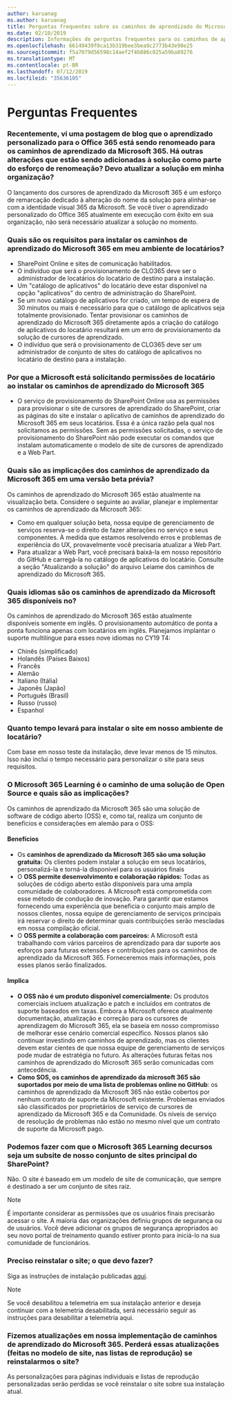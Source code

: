 ```yaml
---
author: karuanag
ms.author: karuanag
title: Perguntas frequentes sobre os caminhos de aprendizado do Microsoft 365
ms.date: 02/10/2019
description: Informações de perguntas frequentes para os caminhos de aprendizado do Microsoft 365
ms.openlocfilehash: 66149439f0ca13b319bee3bea9c2773b43e98e25
ms.sourcegitcommit: f5a7079d56598c14aef2f4b886c025a59ba89276
ms.translationtype: MT
ms.contentlocale: pt-BR
ms.lasthandoff: 07/12/2019
ms.locfileid: "35636105"
---
```

# <a name="frequently-asked-questions"></a>Perguntas Frequentes

### <a name="i-recently-saw-a-blog-post-that-custom-learning-for-office-365-is-being-renamed-to-microsoft-365-learning-pathways-are-there-other-changes-being-added-to-the-solution-as-part-of-the-renaming-effort-should-i-update-the-solution-in-my-organization"></a>Recentemente, vi uma postagem de blog que o aprendizado personalizado para o Office 365 está sendo renomeado para os caminhos de aprendizado da Microsoft 365. Há outras alterações que estão sendo adicionadas à solução como parte do esforço de renomeação? Devo atualizar a solução em minha organização?

O lançamento dos cursores de aprendizado da Microsoft 365 é um esforço de remarcação dedicado à alteração do nome da solução para alinhar-se com a identidade visual 365 da Microsoft. Se você tiver o aprendizado personalizado do Office 365 atualmente em execução com êxito em sua organização, não será necessário atualizar a solução no momento.  

### <a name="what-are-the-requirements-for-installing-microsoft-365-learning-pathways-into-my-tenant-environment"></a>Quais são os requisitos para instalar os caminhos de aprendizado do Microsoft 365 em meu ambiente de locatários?

- SharePoint Online e sites de comunicação habilitados.
- O indivíduo que será o provisionamento de CLO365 deve ser o administrador de locatários do locatário de destino para a instalação.
- Um "catálogo de aplicativos" do locatário deve estar disponível na opção "aplicativos" do centro de administração do SharePoint.
- Se um novo catálogo de aplicativos for criado, um tempo de espera de 30 minutos ou mais é necessário para que o catálogo de aplicativos seja totalmente provisionado. Tentar provisionar os caminhos de aprendizado do Microsoft 365 diretamente após a criação do catálogo de aplicativos do locatário resultará em um erro de provisionamento da solução de cursores de aprendizado. 
- O indivíduo que será o provisionamento de CLO365 deve ser um administrador de conjunto de sites do catálogo de aplicativos no locatário de destino para a instalação.

### <a name="why-is-microsoft-asking-for-tenant-permissions-when-installing-microsoft-365-learning-pathways"></a>Por que a Microsoft está solicitando permissões de locatário ao instalar os caminhos de aprendizado do Microsoft 365 

- O serviço de provisionamento do SharePoint Online usa as permissões para provisionar o site de cursores de aprendizado do SharePoint, criar as páginas do site e instalar o aplicativo de caminhos de aprendizado do Microsoft 365 em seus locatários. Essa é a única razão pela qual nos solicitamos as permissões. Sem as permissões solicitadas, o serviço de provisionamento do SharePoint não pode executar os comandos que instalam automaticamente o modelo de site de cursores de aprendizado e a Web Part. 

### <a name="what-are-the-implications-of-microsoft-365-learning-pathways-being-in-a-beta-preview"></a>Quais são as implicações dos caminhos de aprendizado da Microsoft 365 em uma versão beta prévia? 

Os caminhos de aprendizado do Microsoft 365 estão atualmente na visualização beta. Considere o seguinte ao avaliar, planejar e implementar os caminhos de aprendizado da Microsoft 365:

- Como em qualquer solução beta, nossa equipe de gerenciamento de serviços reserva-se o direito de fazer alterações no serviço e seus componentes. À medida que estamos resolvendo erros e problemas de experiência do UX, provavelmente você precisaria atualizar a Web Part.
- Para atualizar a Web Part, você precisará baixá-la em nosso repositório do GitHub e carregá-la no catálogo de aplicativos do locatário. Consulte a seção "Atualizando a solução" do arquivo Leiame dos caminhos de [](https://github.com/pnp/custom-learning-office-365/blob/master/README.md) aprendizado do Microsoft 365. 

### <a name="what-languages-is-microsoft-365-learning-pathways-available-in"></a>Quais idiomas são os caminhos de aprendizado da Microsoft 365 disponíveis no?

Os caminhos de aprendizado do Microsoft 365 estão atualmente disponíveis somente em inglês. O provisionamento automático de ponta a ponta funciona apenas com locatários em inglês. Planejamos implantar o suporte multilíngue para esses nove idiomas no CY19 T4: 

- Chinês (simplificado) 
- Holandês (Países Baixos) 
- Francês  
- Alemão 
- Italiano (Itália) 
- Japonês (Japão)  
- Português (Brasil) 
- Russo (russo)  
- Espanhol 

### <a name="how-long-will-it-take-to-install-the-site-in-our-tenant-environment"></a>Quanto tempo levará para instalar o site em nosso ambiente de locatário?

Com base em nosso teste da instalação, deve levar menos de 15 minutos. Isso não inclui o tempo necessário para personalizar o site para seus requisitos.

### <a name="is-microsoft-365-learning-pathways-an-open-source-solution-and-what-are-the-implications"></a>O Microsoft 365 Learning é o caminho de uma solução de Open Source e quais são as implicações?

Os caminhos de aprendizado da Microsoft 365 são uma solução de software de código aberto (OSS) e, como tal, realiza um conjunto de benefícios e considerações em alemão para o OSS:

#### <a name="benefits"></a>Benefícios 
- Os **caminhos de aprendizado da Microsoft 365 são uma solução gratuita:** Os clientes podem instalar a solução em seus locatários, personalizá-la e torná-la disponível para os usuários finais
- O **OSS permite desenvolvimento e colaboração rápidos:**  Todas as soluções de código aberto estão disponíveis para uma ampla comunidade de colaboradores.  A Microsoft está comprometida com esse método de condução de inovação.  Para garantir que estamos fornecendo uma experiência que beneficia o conjunto mais amplo de nossos clientes, nossa equipe de gerenciamento de serviços principais irá reservar o direito de determinar quais contribuições serão mescladas em nossa compilação oficial.  
- O **OSS permite a colaboração com parceiros:** A Microsoft está trabalhando com vários parceiros de aprendizado para dar suporte aos esforços para futuras extensões e contribuições para os caminhos de aprendizado da Microsoft 365. Forneceremos mais informações, pois esses planos serão finalizados. 
    
#### <a name="implications"></a>Implica
- **O OSS não é um produto disponível comercialmente:** Os produtos comerciais incluem atualização e patch e incluídos em contratos de suporte baseados em taxas. Embora a Microsoft oferece atualmente documentação, atualização e correção para os cursores de aprendizagem do Microsoft 365, ela se baseia em nosso compromisso de melhorar esse cenário comercial específico. Nossos planos são continuar investindo em caminhos de aprendizado, mas os clientes devem estar cientes de que nossa equipe de gerenciamento de serviços pode mudar de estratégia no futuro. As alterações futuras feitas nos caminhos de aprendizado do Microsoft 365 serão comunicadas com antecedência. 
- **Como SOS, os caminhos de aprendizado da microsoft 365 são suportados por meio de uma lista de problemas online no GitHub**: os caminhos de aprendizado da Microsoft 365 não estão cobertos por nenhum contrato de suporte da Microsoft existente. Problemas enviados são classificados por proprietários de serviço de cursores de aprendizado da Microsoft 365 e da Comunidade. Os níveis de serviço de resolução de problemas não estão no mesmo nível que um contrato de suporte da Microsoft pago.  

### <a name="can-we-make-the-microsoft-365-learning-pathways-a-subsite-of-our-primary-sharepoint-site-collection"></a>Podemos fazer com que o Microsoft 365 Learning decursos seja um subsite de nosso conjunto de sites principal do SharePoint?

Não. O site é baseado em um modelo de site de comunicação, que sempre é destinado a ser um conjunto de sites raiz.

> [!NOTE]
> É importante considerar as permissões que os usuários finais precisarão acessar o site. A maioria das organizações definiu grupos de segurança ou de usuários. Você deve adicionar os grupos de segurança apropriados ao seu novo portal de treinamento quando estiver pronto para iniciá-lo na sua comunidade de funcionários.

### <a name="i-need-to-reinstall-the-site-what-should-i-do"></a>Preciso reinstalar o site; o que devo fazer?

Siga as instruções de instalação publicadas [aqui](custom_provision.md).

> [!NOTE]
> Se você desabilitou a telemetria em sua instalação anterior e deseja continuar com a telemetria desabilitada, será necessário seguir as instruções para desabilitar a telemetria aqui.

### <a name="we-made-updates-to-our-implementation-of-microsoft-365-learning-pathways-will-we-lose-these-updates-made-to-site-template-playlists-if-we-reinstall-the-site"></a>Fizemos atualizações em nossa implementação de caminhos de aprendizado do Microsoft 365. Perderá essas atualizações (feitas no modelo de site, nas listas de reprodução) se reinstalarmos o site?

As personalizações para páginas individuais e listas de reprodução personalizadas serão perdidas se você reinstalar o site sobre sua instalação atual.  